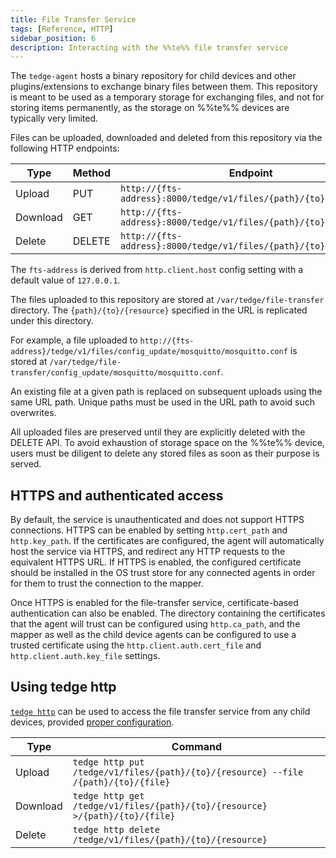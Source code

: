 ```yaml
---
title: File Transfer Service
tags: [Reference, HTTP]
sidebar_position: 6
description: Interacting with the %%te%% file transfer service
---
```


The `tedge-agent` hosts a binary repository for child devices and other plugins/extensions to exchange binary files between them.
This repository is meant to be used as a temporary storage for exchanging files, and not for storing items permanently,
as the storage on %%te%% devices are typically very limited.

Files can be uploaded, downloaded and deleted from this repository via the following HTTP endpoints:

|Type|Method|Endpoint|
|----|------|--------|
|Upload|PUT|`http://{fts-address}:8000/tedge/v1/files/{path}/{to}/{resource}`|
|Download|GET|`http://{fts-address}:8000/tedge/v1/files/{path}/{to}/{resource}`|
|Delete|DELETE|`http://{fts-address}:8000/tedge/v1/files/{path}/{to}/{resource}`|

The `fts-address` is derived from `http.client.host` config setting with a default value of `127.0.0.1`.

The files uploaded to this repository are stored at `/var/tedge/file-transfer` directory.
The `{path}/{to}/{resource}` specified in the URL is replicated under this directory.

For example, a file uploaded to `http://{fts-address}/tedge/v1/files/config_update/mosquitto/mosquitto.conf`
is stored at `/var/tedge/file-transfer/config_update/mosquitto/mosquitto.conf`.

An existing file at a given path is replaced on subsequent uploads using the same URL path.
Unique paths must be used in the URL path to avoid such overwrites.

All uploaded files are preserved until they are explicitly deleted with the DELETE API.
To avoid exhaustion of storage space on the %%te%% device,
users must be diligent to delete any stored files as soon as their purpose is served.

## HTTPS and authenticated access
By default, the service is unauthenticated and does not support HTTPS connections.
HTTPS can be enabled by setting `http.cert_path` and `http.key_path`.
If the certificates are configured, the agent will automatically host the service via HTTPS, and redirect any
HTTP requests to the equivalent HTTPS URL.
If HTTPS is enabled, the configured certificate should be installed in the OS trust store for any connected agents
in order for them to trust the connection to the mapper.

Once HTTPS is enabled for the file-transfer service, certificate-based authentication can also be enabled.
The directory containing the certificates that the agent will trust can be configured using `http.ca_path`,
and the mapper as well as the child device agents can be configured to use a trusted certificate using the
`http.client.auth.cert_file` and `http.client.auth.key_file` settings.

## Using tedge http

[`tedge http`](../references/cli/tedge-http.md) can be used to access the file transfer service from any child devices,
provided [proper configuration](../references/cli/tedge-http.md#configuration).


|Type| Command                                                                               |
|----|---------------------------------------------------------------------------------------|
|Upload| `tedge http put /tedge/v1/files/{path}/{to}/{resource} --file /{path}/{to}/{file}` |
|Download| `tedge http get /tedge/v1/files/{path}/{to}/{resource} >/{path}/{to}/{file}`     |
|Delete| `tedge http delete /tedge/v1/files/{path}/{to}/{resource}`                       |
